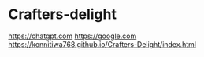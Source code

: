 # Crafters-delight
https://chatgpt.com https://google.com
https://konnitiwa768.github.io/Crafters-Delight/index.html
